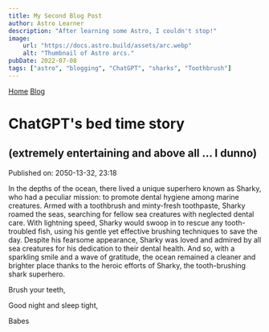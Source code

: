 ```yaml
---
title: My Second Blog Post
author: Astro Learner
description: "After learning some Astro, I couldn't stop!"
image:
    url: "https://docs.astro.build/assets/arc.webp"
    alt: "Thumbnail of Astro arcs."
pubDate: 2022-07-08
tags: ["astro", "blogging", "ChatGPT", "sharks", "Toothbrush"]
---
```

<a href="/">Home</a>
<a href="/blog/">Blog</a>

# ChatGPT's bed time story 
## (extremely entertaining and above all ... I dunno)
Published on: 2050-13-32, 23:18


In the depths of the ocean, there lived a unique superhero known as Sharky, who had a peculiar mission: to promote dental hygiene among marine creatures.
Armed with a toothbrush and minty-fresh toothpaste, Sharky roamed the seas, searching for fellow sea creatures with neglected dental care.
With lightning speed, Sharky would swoop in to rescue any tooth-troubled fish, using his gentle yet effective brushing techniques to save the day.
Despite his fearsome appearance, Sharky was loved and admired by all sea creatures for his dedication to their dental health.
And so, with a sparkling smile and a wave of gratitude, the ocean remained a cleaner and brighter place thanks to the heroic efforts of Sharky, the tooth-brushing shark superhero.

Brush your teeth, 

Good night and sleep tight,

Babes